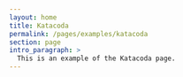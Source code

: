 ```yaml
---
layout: home
title: Katacoda
permalink: /pages/examples/katacoda
section: page
intro_paragraph: >
  This is an example of the Katacoda page.
---
```



